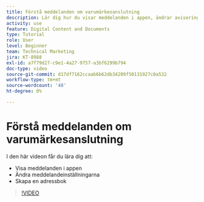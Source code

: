 ```yaml
---
title: Förstå meddelanden om varumärkesanslutning
description: Lär dig hur du visar meddelanden i appen, ändrar aviseringsinställningarna och skapar en adressbok i Brand Connect för [!UICONTROL Workfront DAM].
activity: use
feature: Digital Content and Documents
type: Tutorial
role: User
level: Beginner
team: Technical Marketing
jira: KT-8988
exl-id: a7f79d27-c9e1-4a27-9757-a3bf6299b794
doc-type: video
source-git-commit: d17df7162ccaab6b62db34209f50131927c0a532
workflow-type: tm+mt
source-wordcount: '48'
ht-degree: 0%

---
```


# Förstå meddelanden om varumärkesanslutning

I den här videon får du lära dig att:

* Visa meddelanden i appen
* Ändra meddelandeinställningarna
* Skapa en adressbok

>[!VIDEO](https://video.tv.adobe.com/v/335250/?quality=12&learn=on&enablevpops)
